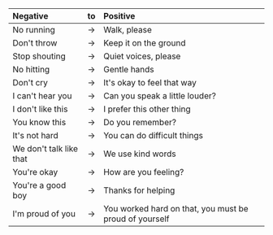 Negative | to | Positive
:--| :-- | :--
No running | &rarr; | Walk, please
Don't throw | &rarr; | Keep it on the ground
Stop shouting | &rarr; | Quiet voices, please
No hitting | &rarr; | Gentle hands
Don't cry | &rarr; | It's okay to feel that way
I can't hear you | &rarr; | Can you speak a little louder?
I don't like this | &rarr; | I prefer this other thing
You know this | &rarr; | Do you remember?
It's not hard | &rarr; | You can do difficult things
We don't talk like that | &rarr; | We use kind words
You're okay | &rarr; | How are you feeling?
You're a good boy | &rarr; | Thanks for helping
I'm proud of you | &rarr; | You worked hard on that, you must be proud of yourself
